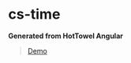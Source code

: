 # cs-time

**Generated from HotTowel Angular**

>[Demo](http://codescience.github.io/cs-time/build/) 
